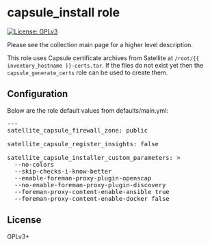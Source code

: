 # capsule_install role

[![License: GPLv3](https://img.shields.io/badge/license-GPLv3-brightgreen.svg)](https://www.gnu.org/licenses/gpl-3.0)

Please see the collection main page for a higher level description.

This role uses Capsule certificate archives from Satellite at
`/root/{{ inventory_hostname }}-certs.tar`. If the files do not
exist yet then the `capsule_generate_certs` role can be used to
create them.

## Configuration

Below are the role default values from defaults/main.yml:

<pre>
---
satellite_capsule_firewall_zone: public

satellite_capsule_register_insights: false

satellite_capsule_installer_custom_parameters: >
  --no-colors
  --skip-checks-i-know-better
  --enable-foreman-proxy-plugin-openscap
  --no-enable-foreman-proxy-plugin-discovery
  --foreman-proxy-content-enable-ansible true
  --foreman-proxy-content-enable-docker false
</pre>

## License

GPLv3+
